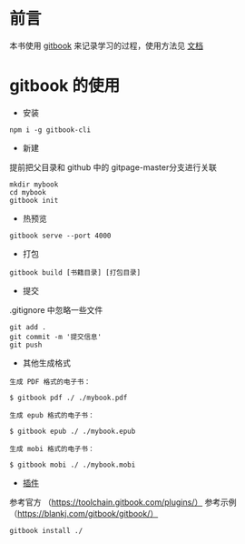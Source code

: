 # 前言

本书使用 [gitbook](https://www.gitbook.com/) 来记录学习的过程，使用方法见 [文档](https://github.com/GitbookIO/gitbook/blob/master/docs/setup.md) 

# gitbook 的使用

- 安装

```
npm i -g gitbook-cli
```

- 新建

提前把父目录和 github 中的 gitpage-master分支进行关联
```
mkdir mybook
cd mybook
gitbook init
```

- 热预览

```
gitbook serve --port 4000
```

- 打包

```
gitbook build [书籍目录] [打包目录]
```

- 提交

.gitignore 中忽略一些文件
```
git add .
git commit -m '提交信息'
git push
```

- 其他生成格式

```
生成 PDF 格式的电子书：

$ gitbook pdf ./ ./mybook.pdf

生成 epub 格式的电子书：

$ gitbook epub ./ ./mybook.epub

生成 mobi 格式的电子书：

$ gitbook mobi ./ ./mybook.mobi

``` 

- [插件](https://plugins.gitbook.com/)

参考官方 （https://toolchain.gitbook.com/plugins/）
参考示例 （https://blankj.com/gitbook/gitbook/）

```
gitbook install ./
```


